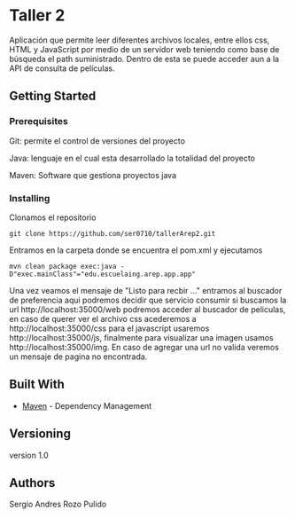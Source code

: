 # Taller 2

Aplicación que permite leer diferentes archivos locales, entre ellos css, HTML y JavaScript por medio de un servidor web teniendo como base de búsqueda el path suministrado. 
Dentro de esta se puede acceder aun a la API de consulta de películas.


## Getting Started

### Prerequisites

Git: permite el control de versiones del proyecto

Java: lenguaje en el cual esta desarrollado la totalidad del proyecto

Maven: Software que gestiona proyectos java 


### Installing

Clonamos el repositorio

```
git clone https://github.com/ser0710/tallerArep2.git
```

Entramos en la carpeta donde se encuentra el pom.xml
y ejecutamos

```
mvn clean package exec:java -D"exec.mainClass"="edu.escuelaing.arep.app.app"
```

Una vez veamos el mensaje de "Listo para recbir ..."
entramos al buscador de preferencia aqui podremos decidir que servicio consumir
si buscamos la url http://localhost:35000/web podremos acceder al buscador de 
peliculas, en caso de querer ver el archivo css acederemos a http://localhost:35000/css
para el javascript usaremos http://localhost:35000/js, finalmente para visualizar
una imagen usamos http://localhost:35000/img. En caso de agregar una url no 
valida veremos un mensaje de pagina no encontrada.


## Built With

* [Maven](https://maven.apache.org/) - Dependency Management


## Versioning

version 1.0

## Authors

Sergio Andres Rozo Pulido


